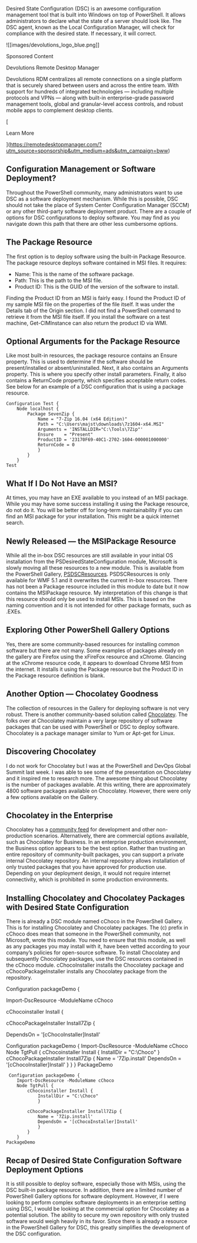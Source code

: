 Desired State Configuration (DSC) is an awesome configuration management tool that is built into Windows on top of PowerShell. It allows administrators to declare what the state of a server should look like. The DSC agent, known as the Local Configuration Manager, will check for compliance with the desired state. If necessary, it will correct.

![[images/devolutions_logo_blue.png]]

Sponsored Content

Devolutions Remote Desktop Manager

Devolutions RDM centralizes all remote connections on a single platform that is securely shared between users and across the entire team. With support for hundreds of integrated technologies — including multiple protocols and VPNs — along with built-in enterprise-grade password management tools, global and granular-level access controls, and robust mobile apps to complement desktop clients.

[

Learn More

](https://remotedesktopmanager.com/?utm_source=sponsorship&utm_medium=ads&utm_campaign=bww)

**Configuration Management or Software Deployment?**
----------------------------------------------------

Throughout the PowerShell community, many administrators want to use DSC as a software deployment mechanism. While this is possible, DSC should not take the place of System Center Configuration Manager (SCCM) or any other third-party software deployment product. There are a couple of options for DSC configurations to deploy software. You may find as you navigate down this path that there are other less cumbersome options.

**The Package Resource**
------------------------

The first option is to deploy software using the built-in Package Resource. The package resource deploys software contained in MSI files. It requires:

*   Name: This is the name of the software package.
*   Path: This is the path to the MSI file.
*   Product ID: This is the GUID of the version of the software to install.

Finding the Product ID from an MSI is fairly easy. I found the Product ID of my sample MSI file on the properties of the file itself. It was under the Details tab of the Origin section. I did not find a PowerShell command to retrieve it from the MSI file itself. If you install the software on a test machine, Get-CIMInstance can also return the product ID via WMI.

**Optional Arguments for the Package Resource**
-----------------------------------------------

Like most built-in resources, the package resource contains an Ensure property. This is used to determine if the software should be present/installed or absent/uninstalled. Next, it also contains an Arguments property. This is where you specify other install parameters. Finally, it also contains a ReturnCode property, which specifies acceptable return codes. See below for an example of a DSC configuration that is using a package resource.

```
Configuration Test {
    Node localhost {
        Package SevenZip {
            Name = "7-Zip 16.04 (x64 Edition)"
            Path = "C:\Users\majst\downloads\7z1604-x64.MSI"
            Arguments = 'INSTALLDIR="C:\Tools\7Zip"'
            Ensure    = "Present"
            ProductID = '23170F69-40C1-2702-1604-000001000000'
            ReturnCode = 0
            }
        }
    }
Test
```

**What If I Do Not Have an MSI?**
---------------------------------

At times, you may have an EXE available to you instead of an MSI package. While you may have some success installing it using the Package resource, do not do it. You will be better off for long-term maintainability if you can find an MSI package for your installation. This might be a quick internet search.

**Newly Released — the MSIPackage Resource**
--------------------------------------------

While all the in-box DSC resources are still available in your initial OS installation from the PSDesiredStateConfiguration module, Microsoft is slowly moving all these resources to a new module. This is available from the PowerShell Gallery, [PSDSCResources](https://www.powershellgallery.com/packages/PSDscResources/2.4.0.0). PSDSCResources is only available for WMF 5.1 and it overwrites the current in-box resources. There has not been a Package resource included in this module to date but it now contains the MSIPackage resource. My interpretation of this change is that this resource should only be used to install MSIs. This is based on the naming convention and it is not intended for other package formats, such as .EXEs.

**Exploring Other PowerShell Gallery Options**
----------------------------------------------

Yes, there are some community-based resources for installing common software but there are not many. Some examples of packages already on the gallery are Firefox using the xFireFox resource and xChrome. Glancing at the xChrome resource code, it appears to download Chrome MSI from the internet. It installs it using the Package resource but the Product ID in the Package resource definition is blank.

**Another Option — Chocolatey Goodness**
----------------------------------------

The collection of resources in the Gallery for deploying software is not very robust. There is another community-based solution called [Chocolatey](https://chocolatey.org/). The folks over at Chocolatey maintain a very large repository of software packages that can be used with PowerShell or DSC to deploy software. Chocolatey is a package manager similar to Yum or Apt-get for Linux.

**Discovering Chocolatey**
--------------------------

I do not work for Chocolatey but I was at the PowerShell and DevOps Global Summit last week. I was able to see some of the presentation on Chocolatey and it inspired me to research more. The awesome thing about Chocolatey is the number of packages available. At this writing, there are approximately 4800 software packages available on Chocolatey. However, there were only a few options available on the Gallery.

**Chocolatey in the Enterprise**
--------------------------------

Chocolatey has a [community feed](https://chocolatey.org/packages) for development and other non-production scenarios. Alternatively, there are commercial options available, such as Chocolatey for Business. In an enterprise production environment, the Business option appears to be the best option. Rather than trusting an entire repository of community-built packages, you can support a private internal Chocolatey repository. An internal repository allows installation of only trusted packages that you have approved for production use. Depending on your deployment design, it would not require internet connectivity, which is prohibited in some production environments.

**Installing Chocolatey and Chocolatey Packages with Desired State Configuration**
----------------------------------------------------------------------------------

There is already a DSC module named cChoco in the PowerShell Gallery. This is for installing Chocolatey and Chocolatey packages. The (c) prefix in cChoco does mean that someone in the PowerShell community, not Microsoft, wrote this module. You need to ensure that this module, as well as any packages you may install with it, have been vetted according to your company’s policies for open-source software. To install Chocolatey and subsequently Chocolatey packages, use the DSC resources contained in the cChoco module. cChocoInstaller installs the Chocolatey package and cChocoPackageInstaller installs any Chocolatey package from the repository.

 Configuration packageDemo {

Import-DscResource -ModuleName cChoco

cChocoinstaller Install {

cChocoPackageInstaller Install7Zip {

DependsOn = '\[cChocoInstaller\]Install'

 Configuration packageDemo { Import-DscResource -ModuleName cChoco Node TgtPull { cChocoinstaller Install { InstallDir = "C:\\Choco" } cChocoPackageInstaller Install7Zip { Name = '7Zip.install' DependsOn = '\[cChocoInstaller\]Install' } } } PackageDemo

```
 Configuration packageDemo {
    Import-DscResource -ModuleName cChoco
    Node TgtPull {
        cChocoinstaller Install {
            InstallDir = "C:\Choco"
            }
        
        cChocoPackageInstaller Install7Zip {
            Name = '7Zip.install'
            DependsOn = '[cChocoInstaller]Install'
            }
        }
    }
PackageDemo
```

**Recap of Desired State Configuration Software Deployment Options**     
-------------------------------------------------------------------------

It is still possible to deploy software, especially those with MSIs, using the DSC built-in package resource. In addition, there are a limited number of PowerShell Gallery options for software deployment. However, if I were looking to perform complex software deployments in an enterprise setting using DSC, I would be looking at the commercial option for Chocolatey as a potential solution. The ability to secure my own repository with only trusted software would weigh heavily in its favor. Since there is already a resource in the PowerShell Gallery for DSC, this greatly simplifies the development of the DSC configuration.